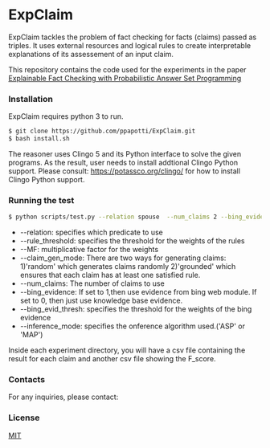 # ExpClaim


ExpClaim tackles the problem of fact checking for facts (claims) passed as triples.
It uses external resources and logical rules to create interpretable explanations of its assessement of an input claim.

This repository contains the code used for the experiments in the paper [Explainable Fact Checking with Probabilistic Answer Set Programming](https://arxiv.org/abs/1906.09198)

### Installation

ExpClaim requires python 3 to run.


```sh
$ git clone https://github.com/ppapotti/ExpClaim.git
$ bash install.sh
```
The reasoner uses Clingo 5 and its Python interface to solve the given programs. As the result, user needs to install addtional Clingo Python support. Please consult: https://potassco.org/clingo/ for how to install Clingo Python support.




### Running the test
```sh
$ python scripts/test.py --relation spouse  --num_claims 2 --bing_evidence 0 --inference_mode 'ASP'
```
* --relation: specifies which predicate to use
* --rule_threshold: specifies the threshold for the weights of the rules
* --MF: multiplicative factor for the weights
* --claim_gen_mode: There are two ways for generating claims: 1)'random' which generates claims randomly 2)'grounded' which ensures that each claim has at least one satisfied rule.
* --num_claims: The number of claims to use
* --bing_evidence: If set to 1,then use evidence from bing web module. If set to 0, then just use knowledge base evidence.
* --bing_evid_thresh: specifies the threshold for the weights of the bing evidence
* --inference_mode: specifies the onference algorithm used.('ASP' or 'MAP')

Inside each experiment directory, you will have a csv file containing the result for each claim and another csv file showing the F_score.

### Contacts

For any inquiries, please contact: 



### License
[MIT](https://choosealicense.com/licenses/mit/)





